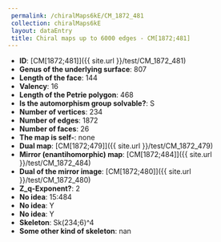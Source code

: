 ```yaml
--- 
 permalink: /chiralMaps6kE/CM_1872_481 
 collection: chiralMaps6kE
 layout: dataEntry
 title: Chiral maps up to 6000 edges - CM[1872;481]
---
```


- **ID**: [CM[1872;481]]({{ site.url }}/test/CM_1872_481)
- **Genus of the underlying surface**: 807
- **Length of the face**: 144
- **Valency**: 16
- **Length of the Petrie polygon**: 468
- **Is the automorphism group solvable?**: S
- **Number of vertices**: 234
- **Number of edges**: 1872
- **Number of faces**: 26
- **The map is self-**: none
- **Dual map**: [CM[1872;479]]({{ site.url }}/test/CM_1872_479)
- **Mirror (enantihomorphic) map**: [CM[1872;484]]({{ site.url }}/test/CM_1872_484)
- **Dual of the mirror image**: [CM[1872;480]]({{ site.url }}/test/CM_1872_480)
- **Z_q-Exponent?**: 2
- **No idea**:  15:484
- **No idea**: Y
- **No idea**: Y
- **Skeleton**: Sk(234;6)^4
- **Some other kind of skeleton**: nan
